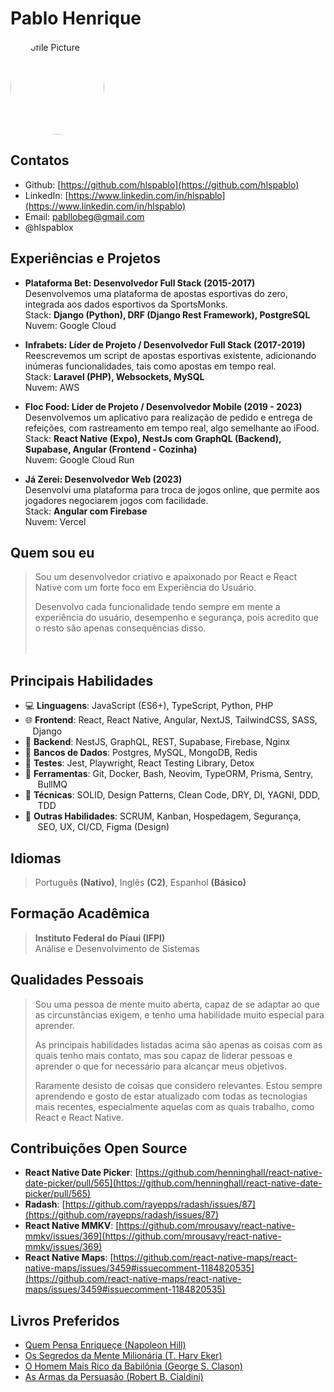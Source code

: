 
<link rel="stylesheet" href="https://cdnjs.cloudflare.com/ajax/libs/font-awesome/6.5.1/css/all.min.css">

# Pablo Henrique

<img src="https://avatars.githubusercontent.com/u/16579563?v=4" class="profile-picture" alt="Profile Picture" style="border-radius: 50%; width: 150px; height: 150px;"/>

## Contatos
- <i class="fas fa-github"></i> Github: [https://github.com/hlspablo](https://github.com/hlspablo)
- <i class="fas fa-linkedin"></i> LinkedIn: [https://www.linkedin.com/in/hlspablo](https://www.linkedin.com/in/hlspablo)
- <i class="fas fa-envelope"></i>  Email: pabllobeg@gmail.com
- <i class="fas fa-x-twitter"></i> @hlspablox

## Experiências e Projetos
- **Plataforma Bet: Desenvolvedor Full Stack (2015-2017)** <br />
  Desenvolvemos uma plataforma de apostas esportivas do zero, integrada aos dados esportivos da SportsMonks.<br />
  Stack: **Django (Python), DRF (Django Rest Framework), PostgreSQL**<br />
  Nuvem: Google Cloud<br />

- **Infrabets: Líder de Projeto / Desenvolvedor Full Stack (2017-2019)**<br />
  Reescrevemos um script de apostas esportivas existente, adicionando inúmeras funcionalidades, tais como apostas em tempo real.<br />
  Stack: **Laravel (PHP), Websockets, MySQL**<br />
  Nuvem: AWS<br />

- **Floc Food: Líder de Projeto / Desenvolvedor Mobile (2019 - 2023)**<br />
  Desenvolvemos um aplicativo para realização de pedido e entrega de refeições, com rastreamento em tempo real, algo semelhante ao iFood.<br />
  Stack: **React Native (Expo), NestJs com GraphQL (Backend), Supabase, Angular (Frontend - Cozinha)**<br />
  Nuvem: Google Cloud Run<br />

- **Já Zerei: Desenvolvedor Web (2023)**<br />
  Desenvolvi uma plataforma para troca de jogos online, que permite aos jogadores negociarem jogos com facilidade.<br />
  Stack: **Angular com Firebase**<br />
  Nuvem: Vercel<br />

## Quem sou eu
> Sou um desenvolvedor criativo e apaixonado por React e React Native com um forte foco em Experiência do Usuário.
>
> Desenvolvo cada funcionalidade tendo sempre em mente a experiência do usuário, desempenho e segurança, pois acredito que o resto são apenas consequências disso.
<br /><br /><br />

## Principais Habilidades
- 💻 **Linguagens**: JavaScript (ES6+), TypeScript, Python, PHP
- 🌐 **Frontend**: React, React Native, Angular, NextJS, TailwindCSS, SASS,
     &nbsp;&nbsp;&nbsp;Django
- 🔗 **Backend**: NestJS, GraphQL, REST, Supabase, Firebase, Nginx
- 💾 **Bancos de Dados**: Postgres, MySQL, MongoDB, Redis
- 🧪 **Testes**: Jest, Playwright, React Testing Library, Detox
- 🔧 **Ferramentas**: Git, Docker, Bash, Neovim, TypeORM, Prisma, Sentry,
      &nbsp;&nbsp;&nbsp;&nbsp;&nbsp;BullMQ
-   **Técnicas**: SOLID, Design Patterns, Clean Code, DRY, DI, YAGNI, DDD,
      &nbsp;&nbsp;&nbsp;&nbsp;&nbsp;TDD
-   **Outras Habilidades**: SCRUM, Kanban, Hospedagem, Segurança, 
      &nbsp;&nbsp;&nbsp;&nbsp;&nbsp;SEO, UX, CI/CD, Figma (Design)

## Idiomas 
> Português **(Nativo)**, Inglês **(C2)**, Espanhol **(Básico)**

## Formação Acadêmica
> **Instituto Federal do Píaui (IFPI)** <br />
> Análise e Desenvolvimento de Sistemas

## Qualidades Pessoais
> Sou uma pessoa de mente muito aberta, capaz de se adaptar ao que as circunstâncias exigem, e tenho uma habilidade muito especial para aprender.
>
> As principais habilidades listadas acima são apenas as coisas com as quais tenho mais contato, 
mas sou capaz de liderar pessoas e aprender o que for necessário para alcançar meus objetivos. 
>
> Raramente desisto de coisas que considero relevantes. Estou sempre aprendendo e gosto de estar atualizado com todas as tecnologias mais recentes, 
especialmente aquelas com as quais trabalho, como React e React Native.

## Contribuições Open Source
- **React Native Date Picker**: [https://github.com/henninghall/react-native-date-picker/pull/565](https://github.com/henninghall/react-native-date-picker/pull/565)
- **Radash**: [https://github.com/rayepps/radash/issues/87](https://github.com/rayepps/radash/issues/87)
- **React Native MMKV**: [https://github.com/mrousavy/react-native-mmkv/issues/369](https://github.com/mrousavy/react-native-mmkv/issues/369)
- **React Native Maps**: [https://github.com/react-native-maps/react-native-maps/issues/3459#issuecomment-1184820535](https://github.com/react-native-maps/react-native-maps/issues/3459#issuecomment-1184820535)

## Livros Preferidos
- [Quem Pensa Enriqueçe (Napoleon Hill)](https://www.amazon.com.br/Quem-Pensa-Enriquece-Legado-Napoleon/dp/8568014542)
- [Os Segredos da Mente Milionária (T. Harv Eker)](https://www.amazon.com.br/segredos-mente-milion%C3%A1ria-Harv-Eker/dp/8575422391)
- [O Homem Mais Rico da Babilônia (George S. Clason)](https://www.amazon.com.br/Homem-Mais-Rico-Babil%C3%B4nia/dp/8595081530)
- [As Armas da Persuasão (Robert B. Cialdini)](https://www.amazon.com.br/As-armas-persuas%C3%A3o-Robert-Cialdini/dp/8575428098)


